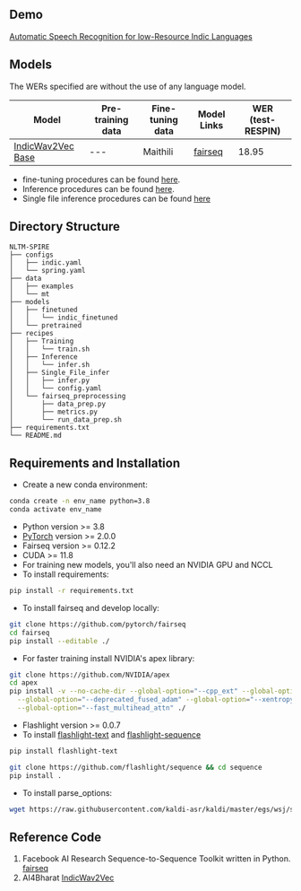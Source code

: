 ## Demo
[Automatic Speech Recognition for low-Resource Indic Languages](https://amartyaveer.github.io/ASR-Deploy/)

## Models

The WERs specified are without the use of any language model.

Model | Pre-training data | Fine-tuning data | Model Links | WER (test-RESPIN)
|---|---|---|---|---
[IndicWav2Vec Base](https://indic-asr-public.objectstore.e2enetworks.net/aaai_ckpts/pretrained_models/indicw2v_base_pretrained.pt) | --- | Maithili | [fairseq](https://media.githubusercontent.com/media/Amartyaveer/NLTM-Spire/main/Models/Finetuned/indic_finetuned/mt_checkpoint_best.pt?download=true) | 18.95


* fine-tuning procedures can be found [here](https://github.com/Amartyaveer/NLTM-Spire/tree/main/recipes/Training).
* Inference procedures can be found [here](https://github.com/Amartyaveer/NLTM-Spire/tree/main/recipes/Inference).
* Single file inference procedures can be found [here](https://github.com/Amartyaveer/NLTM-Spire/tree/main/recipes/Single_File_Infer)

## Directory Structure
```
NLTM-SPIRE
├── configs
│   ├── indic.yaml
│   └── spring.yaml
├── data
│   ├── examples
│   └── mt
├── models
│   ├── finetuned
│   │   └── indic_finetuned
│   └── pretrained
├── recipes
│   ├── Training
│   │   └── train.sh
│   ├── Inference
│   │   └── infer.sh
│   ├── Single_File_infer
│   │   ├── infer.py
│   │   └── config.yaml
│   └── fairseq_preprocessing
│       ├── data_prep.py
│       ├── metrics.py
│       └── run_data_prep.sh
├── requirements.txt
└── README.md
```

## Requirements and Installation
* Create a new conda environment:
```bash
conda create -n env_name python=3.8
conda activate env_name
```
* Python version >= 3.8
* [PyTorch](https://pytorch.org/) version >= 2.0.0
* Fairseq version >= 0.12.2
* CUDA >= 11.8
* For training new models, you'll also need an NVIDIA GPU and NCCL
* To install requirements:

```bash
pip install -r requirements.txt
```
* To install fairseq and develop locally:

``` bash
git clone https://github.com/pytorch/fairseq
cd fairseq
pip install --editable ./
```
* For faster training install NVIDIA's apex library:
```bash
git clone https://github.com/NVIDIA/apex
cd apex
pip install -v --no-cache-dir --global-option="--cpp_ext" --global-option="--cuda_ext" \
  --global-option="--deprecated_fused_adam" --global-option="--xentropy" \
  --global-option="--fast_multihead_attn" ./
```
* Flashlight version >= 0.0.7
* To install [flashlight-text](https://github.com/flashlight/text) and [flashlight-sequence](https://github.com/flashlight/sequence)
```bash
pip install flashlight-text

git clone https://github.com/flashlight/sequence && cd sequence
pip install .
```
* To install parse_options:
```bash
wget https://raw.githubusercontent.com/kaldi-asr/kaldi/master/egs/wsj/s5/utils/parse_options.sh && sudo mv parse_options.sh /usr/local/bin/
```

## Reference Code
1. Facebook AI Research Sequence-to-Sequence Toolkit written in Python. [fairseq](https://github.com/facebookresearch/fairseq)
2. AI4Bharat [IndicWav2Vec](https://ai4bharat.iitm.ac.in/indicwav2vec/)



